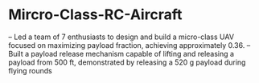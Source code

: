 # Mircro-Class-RC-Aircraft
– Led a team of 7 enthusiasts to design and build a micro-class UAV focused on maximizing payload fraction, achieving approximately 0.36.  – Built a payload release mechanism capable of lifting and releasing a payload from 500 ft, demonstrated by releasing a 520 g payload during flying rounds
